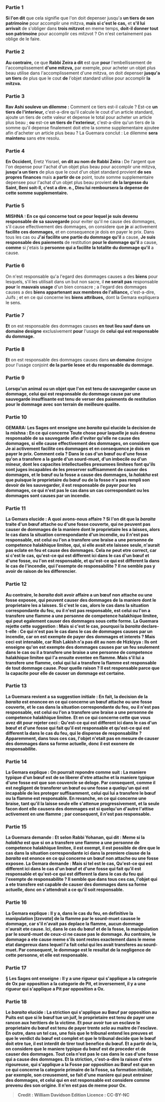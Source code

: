 
### Partie 1
<b>Si l'on dit</b> que cela signifie que l'on doit depenser jusqu'a <b>un tiers de son patrimoine</b> pour accomplir une mitzva, <b>mais si c'est le cas,</b> et <b>s'il lui arrivait</b> de s'obliger dans <b>trois mitzvot</b> en meme temps, <b>doit-il donner tout son patrimoine</b> pour accomplir ces mitzvot ? On n'est certainement pas oblige de le faire.

### Partie 2
<b>Au contraire,</b> ce que <b>Rabbi Zeira a dit</b> est que <b>pour</b> l'embellissement</b> de l'accomplissement <b>d'une mitzva,</b> par exemple, pour acheter un objet plus beau utilise dans l'accomplissement d'une mitzva, on doit depenser <b>jusqu'a un tiers</b> de plus que le cout <b>de</b> l'objet standard utilise pour accomplir <b>la mitzva.</b>

### Partie 3
<b>Rav Ashi souleve un dilemme :</b> Comment ce tiers est-il calcule ? Est-ce <b>un tiers de l'interieur,</b> c'est-a-dire qu'il calcule le cout d'un article standard, ajoute un tiers de cette valeur et depense le total pour acheter un article plus beau ; <b>ou</b> est-ce <b>un tiers de l'exterieur,</b> c'est-a-dire qu'un tiers de la somme qu'il depense finalement doit etre la somme supplementaire ajoutee afin d'acheter un article plus beau ? La Guemara conclut : Le dilemme <b>sera maintenu</b> sans etre resolu.

### Partie 4
<b>En Occident,</b> Eretz Yisrael, <b>on dit au nom de Rabbi Zeira : </b> De l'argent que l'on depense pour l'achat d'un objet plus beau pour accomplir une mitzva, <b>jusqu'a un tiers</b> de plus que le cout d'un objet standard provient <b>de ses propres finances</b> mais <b>a partir de ce</b> point, toute somme supplementaire depensee pour l'achat d'un objet plus beau provient <b>de la largesse du <b>Saint, Beni soit-Il,</b> c'est a dire. e., Dieu lui remboursera la depense de cette somme supplementaire.

### Partie 5
<strong>MISHNA :</strong> En ce qui concerne <b>tout ce</b> pour lequel je suis devenu responsable de sa sauvegarde</b> pour eviter qu'il ne cause des dommages, s'il cause effectivement des dommages, on considere que <b>je</b> ai activement <b>facilite ces dommages,</b> et en consequence je dois en payer le prix. Dans tous les cas ou <b>J'ai facilite une partie du dommage qu'il</b> a cause, <b>Je suis responsable des paiements</b> de restitution <b>pour le dommage qu'il</b> a cause, <b>comme</b> si j'etais la <b>personne qui a facilite la totalite du dommage qu'il</b> a cause.

### Partie 6
On n'est responsable qu'a l'egard des dommages causes a des <b>biens</b> pour lesquels,</b> s'il les utilisait dans un but non sacre, il <b>ne serait pas</b> responsable <b>pour</b> le <b>mauvais usage</b> d'un bien consacre ; a l'egard des dommages causes a des <b>biens appartenant aux membres de l'alliance,</b> c'est-a-dire, Juifs ; et en ce qui concerne les <b>biens attribues,</b> dont la Gemara expliquera le sens.

### Partie 7
<b>Et</b> on est responsable des dommages causes <b>en tout lieu sauf dans un domaine designe</b> exclusivement <b>pour</b> l'usage de <b>celui qui est responsable du dommage.</b>

### Partie 8
<b>Et</b> on est responsable des dommages causes dans <b>un domaine</b> designe pour l'usage conjoint <b>de la partie lesee</b> <b>et du responsable du dommage.</b>

### Partie 9
<b>Lorsqu'un animal ou un objet que l'on est tenu de sauvegarder <b>cause un dommage, celui qui est responsable du dommage</b> cause par une sauvegarde insuffisante <b>est tenu de verser des paiements</b> de restitution <b>pour le dommage avec</b> son <b>terrain de meilleure qualite.</b>

### Partie 10
<strong>GEMARA:</strong> <b>Les Sages ont enseigne</b> une <i>baraita</i> qui elucide la decision de la mishna : En ce qui concerne <b>Toute chose</b> pour <b>laquelle je suis devenu responsable de sa sauvegarde</b> afin d'eviter qu'elle ne cause des dommages, si elle cause effectivement des dommages, on considere que <b>Je</b> ai activement <b>facilite ces dommages</b> et en consequence je dois en payer le prix. <b>Comment cela ? </b> Dans le cas d'un <b>bœuf ou d'une fosse qu'on a transfere a</b> la garde d'un <b>sourd-muet, d'un imbecile ou d'un mineur,</b> dont les capacites intellectuelles presumees limitees font qu'ils sont juges incapables de les preserver suffisamment de causer des dommages, <b>et</b> le bœuf ou la fosse <b>a cause des dommages,</b> la <i>halakha</i> est que puisque le proprietaire du bœuf ou de la fosse n'a pas rempli son devoir de les sauvegarder, il est <b>responsable de payer</b> pour les dommages, <b>ce qui n'est pas le cas dans</b> un cas correspondant ou les dommages sont causes par <b>un incendie. </b>

### Partie 11
La Gemara elucide : <b>A quoi avons-nous affaire ? Si l'on dit</b> que la <i>baraita</i> traite d'un <b>bœuf attache ou d'une fosse couverte,</b> qui ne peuvent pas causer de dommages de la maniere dont le proprietaire les a laisses, alors le cas <b>dans la situation correspondante</b> <b>d'un incendie,</b> ou il n'est pas responsable, est celui ou l'on a transfere <b>une braise</b> a une personne de competence halakhique limitee, qui, si elle avait ete laissee seule, n'aurait pas eclate en feu et cause des dommages. Cela ne peut etre correct, car si c'est le cas, <b>qu'est-ce qui est different ici</b> dans le cas d'un bœuf et d'une fosse, ou l'on est responsable, <b>et qu'est-ce qui est different la</b> dans le cas de l'incendie, qui l'exempte de responsabilite ? Il ne semble pas y avoir de raison de les differencier.

### Partie 12
<b>Au contraire,</b> le <i>baraita</i> doit avoir affaire a <b>un bœuf non attache ou une fosse exposee,</b> qui peuvent causer des dommages de la maniere dont le proprietaire les a laisses. Si c'est le cas, alors le cas <b>dans la situation correspondante</b> <b>du feu,</b> ou il n'est pas responsable, est celui ou l'on a transfere <b>une flamme</b> a une personne de competence halakhique limitee, qui peut egalement causer des dommages sous cette forme. La Guemara rejette cette suggestion : Mais si c'est le cas, pourquoi la <i>baraita</i> declare-t-elle : <b>Ce qui n'est pas le cas</b> dans le cas de dommages causes <b>par un incendie, car on est exempte</b> de payer des dommages et interets ? <b>Mais</b> ceci est intenable, car <b>Rish Lakish n'a pas dit au nom de Hizkiyya : Ils ont enseigne</b> qu'on est exempte des dommages causes par un feu <b>seulement</b> dans le cas ou <b>il a transfere une braise a</b> une personne de competence halakhique limitee <b>qui</b> l'a ensuite <b>eventee</b> en flamme. <b>Mais</b> s'il lui a transfere <b>une flamme</b>, celui qui lui a transfere la flamme <b>est responsable</b> de tout dommage cause. <b>Pour quelle raison ? </b> Il est responsable <b>parce que la</b> capacite pour elle de causer un <b>dommage est certaine.</b>

### Partie 13
La Guemara revient a sa suggestion initiale : <b>En fait,</b> la decision de la <i>baraita</i> est enoncee <b>en ce qui concerne un bœuf attache ou une fosse couverte, et</b> le cas <b>dans la situation correspondante</b> <b>du feu,</b> ou il n'est pas responsable, est celui ou l'on a transfere <b>une braise</b> a une personne de competence halakhique limitee. <b>Et</b> en ce qui concerne <b>cette</b> que <b>vous avez dit</b> pour rejeter ceci : <b>Qu'est-ce qui est different ici</b> dans le cas d'un bœuf et d'une fosse qui fait qu'il est responsable <b>et qu'est-ce qui est different la</b> dans le cas du feu, qui le dispense de responsabilite ? Apparemment, dans tous ces cas, l'objet n'etait pas en mesure de causer des dommages dans sa forme actuelle, donc il est exonere de responsabilite.

### Partie 14
La Gemara explique : On pourrait repondre comme suit : La <b>maniere typique d'un bœuf est de se liberer</b> d'etre attache et la <b>maniere typique d'une fosse est</b> que son couvercle <b>se deloge.</b> Par consequent, comme il est negligent de transferer un bœuf ou une fosse a quelqu'un qui est incapable de les proteger suffisamment, celui qui lui a transfere le bœuf ou la flamme est responsable. En revanche, en ce qui concerne <b>une braise, tant qu'il la laisse</b> seule <b>elle s'attenue progressivement,</b> et la seule facon dont elle causera des dommages est si quelqu'un d'autre l'attise activement en une flamme ; par consequent, il n'est pas responsable.

### Partie 15
La Guemara demande : <b>Et selon Rabbi Yohanan, qui dit : Meme</b> si la <i>halakha</i> est que si <b>on a transfere une flamme a</b> une personne de competence halakhique limitee, il <b>est exempt,</b> il est possible de dire que le cas <b>dans la situation correspondante</b> <b>ici</b> dans la premiere clause de la <i>baraita</i> est enonce <b>en ce qui concerne un bœuf non attache ou une fosse exposee.</b> La Gemara demande : Mais si tel est le cas, <b>Qu'est-ce qui est different ici</b> dans le cas d'un bœuf et d'une fosse qui fait qu'il est responsable <b>et qu'est-ce qui est different la</b> dans le cas du feu qui l'exempte de responsabilite ? Il semble que dans tous ces cas, l'objet qui a ete transfere est capable de causer des dommages dans sa forme actuelle, donc on s'attendrait a ce qu'il soit responsable.

### Partie 16
La Gemara explique : <b>Il y a,</b> dans le cas du feu, en definitive <b>la manipulation [<i>tzevata</i>]</b> de la flamme par le sourd-muet <b>causse</b> le dommage, car s'il n'avait pas deplace la flamme, aucun dommage n'aurait ete cause. <b>Ici,</b> dans le cas du bœuf et de la fosse, <b>la manipulation par le sourd-muet</b> de ceux-ci <b>ne cause pas</b> le dommage. Au contraire, le dommage a ete cause meme s'ils sont restes exactement dans le meme etat dangereux dans lequel l'a fait celui qui les avait transferes au sourd-muet. Par consequent, le dommage est le resultat de la negligence de cette personne, et elle est responsable.

### Partie 17
§ <b>Les Sages ont enseigne :</b> Il y a <b>une rigueur qui s'applique a</b> la categorie de <b>Ox par opposition a</b> la categorie de <b>Pit,</b> et inversement, il y a <b>une rigueur qui s'applique a Pit par opposition a Ox.</b>

### Partie 18
Le <i>baraita</i> elucide : La <b>striction qui s'applique au Bœuf par opposition au Puits</b> est <b>que</b> si <b>le bœuf</b> tue un juif, le proprietaire est tenu de <b>payer une rancon</b> aux heritiers de la victime. <b>Et pour</b> avoir tue <b>un esclave</b> le proprietaire du bœuf <b>est tenu</b> de payer <b>trente</b> <i>sela</i> au maitre de l'esclave. En outre, dans un tel cas, une fois que le tribunal entend les preuves et que le <b>verdict du</b> bœuf <b>est complet</b> et que le tribunal decide que le bœuf doit etre tue, il est <b>interdit de tirer</b> tout <b>benefice</b> du bœuf. <b>Et</b> a partir de la, on considere que <b>le</b> <b>maniere typique</b> du bœuf est <b>de proceder et de causer des dommages.</b> Tout <b>cela n'est pas le cas</b> dans le cas d'une <b>fosse</b> qui a cause des dommages. Et la <b>striction,</b> c'est-a-dire la raison d'etre rigoureuse, <b>qui s'applique a la Fosse par opposition au Bœuf</b> est <b>que</b> en ce qui concerne <b>la</b> categorie primaire de la <b>Fosse, sa formation initiale,</b> par exemple, son creusement, <b>se fait</b> d'une maniere qui peut <b>entrainer des dommages, et</b> celui qui en est responsable <b>est</b> considere comme <b>prevenu des son origine. Il n'en est pas de meme pour Ox.</b>

>Credit : William Davidson Edition
>Licence : CC-BY-NC